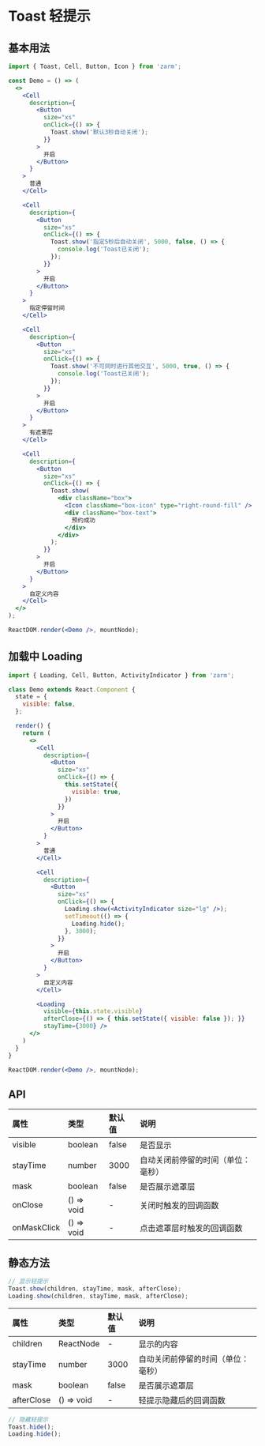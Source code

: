 # Toast 轻提示



## 基本用法
```jsx
import { Toast, Cell, Button, Icon } from 'zarm';

const Demo = () => (
  <>
    <Cell
      description={
        <Button
          size="xs"
          onClick={() => {
            Toast.show('默认3秒自动关闭');
          }}
        >
          开启
        </Button>
      }
    >
      普通
    </Cell>

    <Cell
      description={
        <Button
          size="xs"
          onClick={() => {
            Toast.show('指定5秒后自动关闭', 5000, false, () => {
              console.log('Toast已关闭');
            });
          }}
        >
          开启
        </Button>
      }
    >
      指定停留时间
    </Cell>

    <Cell
      description={
        <Button
          size="xs"
          onClick={() => {
            Toast.show('不可同时进行其他交互', 5000, true, () => {
              console.log('Toast已关闭');
            });
          }}
        >
          开启
        </Button>
      }
    >
      有遮罩层
    </Cell>

    <Cell
      description={
        <Button
          size="xs"
          onClick={() => {
            Toast.show(
              <div className="box">
                <Icon className="box-icon" type="right-round-fill" />
                <div className="box-text">
                  预约成功
                </div>
              </div>
            );
          }}
        >
          开启
        </Button>
      }
    >
      自定义内容
    </Cell>
  </>
);

ReactDOM.render(<Demo />, mountNode);
```



## 加载中 Loading
```jsx
import { Loading, Cell, Button, ActivityIndicator } from 'zarm';

class Demo extends React.Component {
  state = {
    visible: false,
  };

  render() {
    return (
      <>
        <Cell
          description={
            <Button
              size="xs"
              onClick={() => {
                this.setState({
                  visible: true,
                })
              }}
            >
              开启
            </Button>
          }
        >
          普通
        </Cell>

        <Cell
          description={
            <Button
              size="xs"
              onClick={() => {
                Loading.show(<ActivityIndicator size="lg" />);
                setTimeout(() => {
                  Loading.hide();
                }, 3000);
              }}
            >
              开启
            </Button>
          }
        >
          自定义内容
        </Cell>

        <Loading
          visible={this.state.visible}
          afterClose={() => { this.setState({ visible: false }); }}
          stayTime={3000} />
      </>
    )
  }
}

ReactDOM.render(<Demo />, mountNode);
```



## API

| 属性 | 类型 | 默认值 | 说明 |
| :--- | :--- | :--- | :--- |
| visible | boolean | false | 是否显示 |
| stayTime | number | 3000 | 自动关闭前停留的时间（单位：毫秒） |
| mask | boolean | false | 是否展示遮罩层 |
| onClose | () => void | - | 关闭时触发的回调函数 |
| onMaskClick | () => void | - | 点击遮罩层时触发的回调函数 |

## 静态方法

```js
// 显示轻提示
Toast.show(children, stayTime, mask, afterClose);
Loading.show(children, stayTime, mask, afterClose);
```

| 属性 | 类型 | 默认值 | 说明 |
| :--- | :--- | :--- | :--- |
| children | ReactNode | - | 显示的内容 |
| stayTime | number | 3000 | 自动关闭前停留的时间（单位：毫秒） |
| mask | boolean | false | 是否展示遮罩层 |
| afterClose | () => void | - | 轻提示隐藏后的回调函数 |


```js
// 隐藏轻提示
Toast.hide();
Loading.hide();
```
